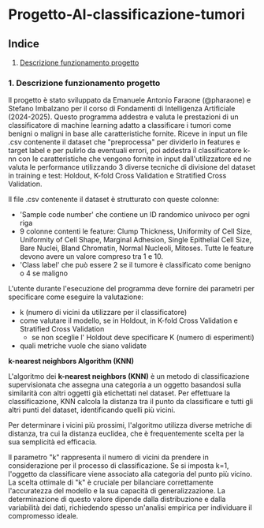 # Progetto-AI-classificazione-tumori

## Indice
1. [Descrizione funzionamento progetto](#1-descrizione-funzionamento-progetto)

### 1. Descrizione funzionamento progetto
Il progetto è stato sviluppato da Emanuele Antonio Faraone (@pharaone) e Stefano Imbalzano per il corso di Fondamenti di Intelligenza Artificiale (2024-2025).
Questo programma addestra e valuta le prestazioni di un classificatore di machine learning adatto a classificare i tumori come benigni o maligni in base alle caratteristiche fornite. 
Riceve in input un file .csv contenente il dataset che "preprocessa" per dividerlo in features e target label e per pulirlo da eventuali errori, poi addestra il classificatore k-nn con le caratteristiche che vengono fornite in input dall'utilizzatore ed ne valuta le performance utilizzando 3 diverse tecniche di divisione del dataset in training e test: Holdout, K-fold Cross Validation e Stratified Cross Validation.

Il file .csv contenente il dataset è strutturato con queste colonne:
  - 'Sample code number' che contiene un ID randomico univoco per ogni riga
  - 9 colonne contenti le feature: Clump Thickness, Uniformity of Cell Size, Uniformity of Cell Shape, Marginal Adhesion, Single Epithelial Cell Size, Bare Nuclei, Bland Chromatin, Normal Nucleoli, Mitoses. Tutte le feature devono avere un valore compreso tra 1 e 10.
  - 'Class label' che può essere 2 se il tumore è classificato come benigno o 4 se maligno

L'utente durante l'esecuzione del programma deve fornire dei parametri per specificare come eseguire la valutazione:
  - k (numero di vicini da utilizzare per il classificatore)
  - come valutare il modello, se in Holdout, in K-fold Cross Validation e Stratified Cross Validation
    - se non sceglie l' Holdout deve specificare K (numero di esperimenti)
  - quali metriche vuole che siano validate   

**k-nearest neighbors Algorithm (KNN)**

L'algoritmo dei **k-nearest neighbors (KNN)** è un metodo di classificazione supervisionata che assegna una categoria a un oggetto basandosi sulla similarità con altri oggetti già etichettati nel dataset. Per effettuare la classificazione, KNN calcola la distanza tra il punto da classificare e tutti gli altri punti del dataset, identificando quelli più vicini.

Per determinare i vicini più prossimi, l'algoritmo utilizza diverse metriche di distanza, tra cui la distanza euclidea, che è frequentemente scelta per la sua semplicità ed efficacia.

Il parametro "k" rappresenta il numero di vicini da prendere in considerazione per il processo di classificazione. Se si imposta k=1, l'oggetto da classificare viene associato alla categoria del punto più vicino.
La scelta ottimale di "k" è cruciale per bilanciare correttamente l'accuratezza del modello e la sua capacità di generalizzazione. La determinazione di questo valore dipende dalla distribuzione e dalla variabilità dei dati, richiedendo spesso un'analisi empirica per individuare il compromesso ideale.